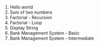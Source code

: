 1. Hello world
2. Sum of two numbers
3. Factorial - Recursion
4. Factorial - Loop
5. Display String
6. Bank Management System - Basic
7. Bank Management System - Intermediate
